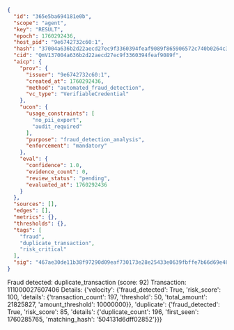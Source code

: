 ```json
{
  "id": "365e5ba694181e0b",
  "scope": "agent",
  "key": "RESULT",
  "epoch": 1760292436,
  "host_pid": "9e6742732c60:1",
  "hash": "37004a636b2d22aecd27ec9f3360394feaf9089f865906572c740b0264c3b449",
  "cid": "QmV137004a636b2d22aecd27ec9f3360394feaf9089f",
  "aicp": {
    "prov": {
      "issuer": "9e6742732c60:1",
      "created_at": 1760292436,
      "method": "automated_fraud_detection",
      "vc_type": "VerifiableCredential"
    },
    "ucon": {
      "usage_constraints": [
        "no_pii_export",
        "audit_required"
      ],
      "purpose": "fraud_detection_analysis",
      "enforcement": "mandatory"
    },
    "eval": {
      "confidence": 1.0,
      "evidence_count": 0,
      "review_status": "pending",
      "evaluated_at": 1760292436
    }
  },
  "sources": [],
  "edges": [],
  "metrics": {},
  "thresholds": {},
  "tags": [
    "fraud",
    "duplicate_transaction",
    "risk_critical"
  ],
  "sig": "467ae30de11b38f97290d09eaf730173e28e25433e0639fbffe7b66d69e48e7c"
}
```

Fraud detected: duplicate_transaction (score: 92)
Transaction: 111000027607406
Details: {'velocity': {'fraud_detected': True, 'risk_score': 100, 'details': {'transaction_count': 197, 'threshold': 50, 'total_amount': 21825827, 'amount_threshold': 10000000}}, 'duplicate': {'fraud_detected': True, 'risk_score': 85, 'details': {'duplicate_count': 196, 'first_seen': 1760285765, 'matching_hash': '504131d6dff02852'}}}